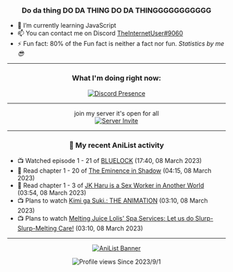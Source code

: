 <div align="center">

### Do da thing DO DA THING DO DA THINGGGGGGGGGGG
</div>

- 🌱 I’m currently learning JavaScript
- 📫 You can contact me on Discord [TheInternetUser#9060](https://discord.com/users/534117072796385300)
- ⚡ Fun fact: 80% of the Fun fact is neither a fact nor fun. _Statistics by me 😎_
<hr>

<div align="center">

### What I'm doing right now:
[![Discord Presence](https://lanyard.cnrad.dev/api/534117072796385300)](https://discord.com/users/534117072796385300)
<hr>

join my server it's open for all <br>
[![Server Invite](https://invidget.switchblade.xyz/bfYgVHxrSs)](https://discord.gg/bfYgVHxrSs)

<hr>
  
### 🌸 My recent AniList activity

</div>

<!-- ANILIST_ACTIVITY:start -->

-   📺 Watched episode 1 - 21 of [BLUELOCK](https://anilist.co/anime/137822) (17:40, 08 March 2023)
-   📖 Read chapter 1 - 20 of [The Eminence in Shadow](https://anilist.co/manga/106758) (04:15, 08 March 2023)
-   📖 Read chapter 1 - 3 of [JK Haru is a Sex Worker in Another World](https://anilist.co/manga/110175) (03:54, 08 March 2023)
-   📺 Plans to watch [Kimi ga Suki.: THE ANIMATION](https://anilist.co/anime/125516) (03:10, 08 March 2023)
-   📺 Plans to watch [Melting Juice Lolis' Spa Services: Let us do Slurp-Slurp-Melting Care!](https://anilist.co/anime/125425) (03:10, 08 March 2023)

<!-- ANILIST_ACTIVITY:end -->
<hr>

<div align="center">

[![AniList Banner](https://img.anili.st/User/929966)](https://anilist.co/user/TheInternetUser)

![Profile views](https://gpvc.arturio.dev/TheInternetUse7) Since 2023/9/1

</div>
